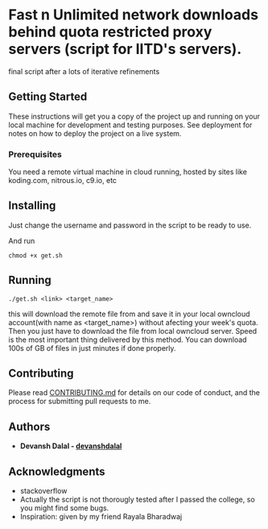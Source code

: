 # Fast n Unlimited network downloads behind quota restricted proxy servers (script for IITD's servers). 

final script after a lots of iterative refinements

## Getting Started

These instructions will get you a copy of the project up and running on your local machine for development and testing purposes. See deployment for notes on how to deploy the project on a live system.

### Prerequisites

You need a remote virtual machine in cloud running, hosted by sites like koding.com, nitrous.io, c9.io, etc

## Installing

Just change the username and password in the script to be ready to use.

And run
```
chmod +x get.sh
```


## Running


```
./get.sh <link> <target_name>
```

this will download the remote file from <link> and save it in your local owncloud account(with name as <target_name>) without afecting your week's quota. Then you just have to download the file from local owncloud server. Speed is the most important thing delivered by this method. You can download 100s of GB of files in just minutes if done properly.   



## Contributing

Please read [CONTRIBUTING.md](https://gist.github.com/PurpleBooth/b24679402957c63ec426) for details on our code of conduct, and the process for submitting pull requests to me.

## Authors

* **Devansh Dalal - [devanshdalal](https://github.com/devanshdalal)**


## Acknowledgments

* stackoverflow
* Actually the script is not thorougly tested after I passed the college, so you might find some bugs. 
* Inspiration: given by my friend Rayala Bharadwaj
